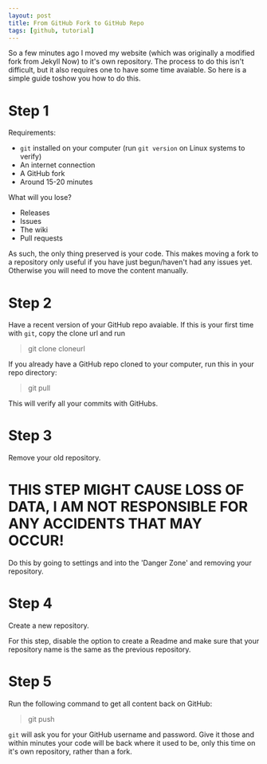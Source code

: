 ```yaml
---
layout: post
title: From GitHub Fork to GitHub Repo
tags: [github, tutorial]
---
```


So a few minutes ago I moved my website (which was originally a modified fork from Jekyll Now) to it's own repository. The process to do this isn't difficult, but it also requires one to have some time avaiable. So here is a simple guide toshow you how to do this.

Step 1
======
Requirements:

* `git` installed on your computer (run `git version` on Linux systems to verify)
* An internet connection
* A GitHub fork
* Around 15-20 minutes

What will you lose?

* Releases
* Issues
* The wiki
* Pull requests

As such, the only thing preserved is your code. This makes moving a fork to a repository only useful if you have just begun/haven't had any issues yet. Otherwise you will need to move the content manually.

Step 2
======
Have a recent version of your GitHub repo avaiable. If this is your first time with `git`, copy the clone url and run

> git clone cloneurl

If you already have a GitHub repo cloned to your computer, run this in your repo directory:

> git pull

This will verify all your commits with GitHubs.

Step 3
======
Remove your old repository.

# THIS STEP MIGHT CAUSE LOSS OF DATA, I AM NOT RESPONSIBLE FOR ANY ACCIDENTS THAT MAY OCCUR!

Do this by going to settings and into the 'Danger Zone' and removing your repository.

Step 4
======
Create a new repository.

For this step, disable the option to create a Readme and make sure that your repository name is the same as the previous repository.

Step 5
======
Run the following command to get all content back on GitHub:

> git push

`git` will ask you for your GitHub username and password. Give it those and within minutes your code will be back where it used to be, only this time on it's own repository, rather than a fork.
